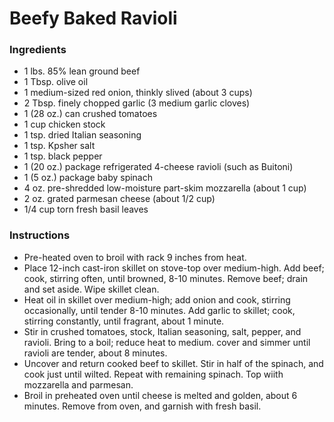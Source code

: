 # Beefy Baked Ravioli

### Ingredients

- 1 lbs.  85% lean ground beef
- 1 Tbsp. olive oil
- 1 medium-sized red onion, thinkly slived (about 3 cups)
- 2 Tbsp. finely chopped garlic (3 medium garlic cloves)
- 1 (28 oz.) can crushed tomatoes
- 1 cup chicken stock
- 1 tsp. dried Italian seasoning
- 1 tsp. Kpsher salt
- 1 tsp. black pepper
- 1 (20 oz.) package refrigerated 4-cheese ravioli (such as Buitoni)
- 1 (5 oz.) package baby spinach
- 4 oz. pre-shredded low-moisture part-skim mozzarella (about 1 cup)
- 2 oz. grated parmesan cheese (about 1/2 cup)
- 1/4 cup torn fresh basil leaves


### Instructions
- Pre-heated oven to broil with rack 9 inches from heat.
- Place 12-inch cast-iron skillet on stove-top over medium-high. Add beef; cook, stirring often, until browned, 8-10 minutes. Remove beef; drain and set aside. Wipe skillet clean.
- Heat oil in skillet over medium-high; add onion and cook, stirring occasionally, until tender 8-10 minutes. Add garlic to skillet; cook, stirring constantly, until fragrant, about 1 minute.
- Stir in crushed tomatoes, stock, Italian seasoning, salt, pepper, and ravioli. Bring to a boil; reduce heat to medium. cover and simmer until ravioli are tender, about 8 minutes.
- Uncover and return cooked beef to skillet. Stir in half of the spinach, and cook just until wilted. Repeat with remaining spinach. Top wiith mozzarella and parmesan.
- Broil in preheated oven until cheese is melted and golden, about 6 minutes. Remove from oven, and garnish with fresh basil.